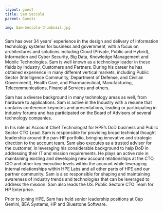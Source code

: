 ```yaml
---
layout: guest
title: Sam Seccola
parent: Guests

img: Sam-Seccola-thumbnail.jpg
---
```





Sam has over 34  years’ experience in the design and delivery of information technology systems for business and government, with a focus on architectures and solutions including Cloud (Private, Public and Hybrid), Information and Cyber Security, Big Data, Knowledge Management and Mobile Technologies. Sam is well known as a technology leader in these fields by Industry, Customers and Partners. During his career he has obtained experience in many different vertical markets, including Public Sector (Intelligence Community, Department of Defense, and Civilian Government), Health Care, and Pharmaceutical, Manufacturing, Telecommunications, Financial Services and others.

Sam has a diverse background in many technology areas as well, from hardware to applications.  Sam is active in the Industry with a resume that contains conference keynotes and presentations, leading or participating in industry forums and has participated on the Board of Advisors of several technology companies.									 

In his role as Account Chief Technologist for HPE’s DoD business and Public Sector CTO Lead.  Sam is responsible for providing broad technical thought leadership around the pan-HP portfolio, bringing innovative and strategic direction to the account team. Sam also executes as a trusted advisor for the customer, in leveraging his considerable background to help DoD in addressing their IT and mission requirements. He plays an active role in maintaining existing and developing new account relationships at the CTO, CIO and other key executive levels within the account while leveraging internal relationships within HPE Labs and all other parts of HPE and our partner community. Sam is also responsible for shaping and maintaining awareness of industry trends and technologies that can be leveraged to address the mission.  Sam also leads the US. Public Sectore CTO Team for HP Enterprise.

Prior to joining HPE, Sam has held senior leadership positions at Cap Gemini, BEA Systems, HP and Bluestone Software.

